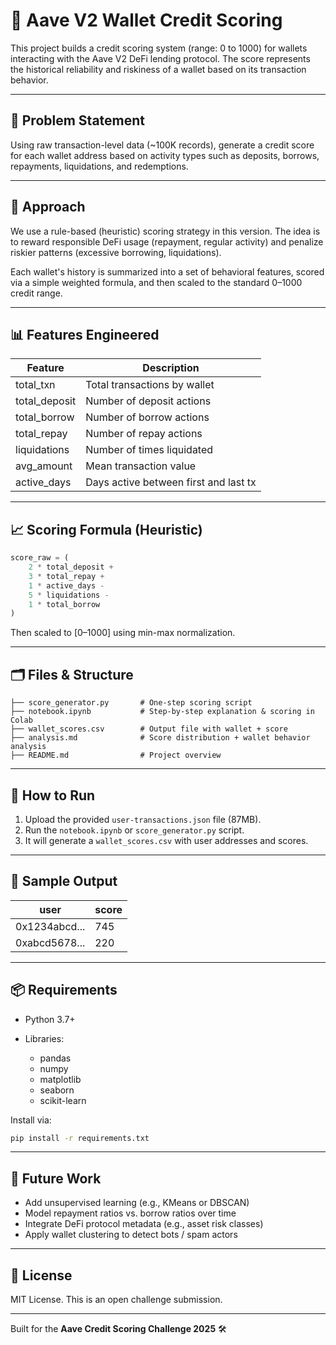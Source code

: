 # 🏦 Aave V2 Wallet Credit Scoring

This project builds a credit scoring system (range: 0 to 1000) for wallets interacting with the Aave V2 DeFi lending protocol. The score represents the historical reliability and riskiness of a wallet based on its transaction behavior.

---

## 📌 Problem Statement

Using raw transaction-level data (\~100K records), generate a credit score for each wallet address based on activity types such as deposits, borrows, repayments, liquidations, and redemptions.

---

## 🧠 Approach

We use a rule-based (heuristic) scoring strategy in this version. The idea is to reward responsible DeFi usage (repayment, regular activity) and penalize riskier patterns (excessive borrowing, liquidations).

Each wallet's history is summarized into a set of behavioral features, scored via a simple weighted formula, and then scaled to the standard 0–1000 credit range.

---

## 📊 Features Engineered

| Feature        | Description                           |
| -------------- | ------------------------------------- |
| total\_txn     | Total transactions by wallet          |
| total\_deposit | Number of deposit actions             |
| total\_borrow  | Number of borrow actions              |
| total\_repay   | Number of repay actions               |
| liquidations   | Number of times liquidated            |
| avg\_amount    | Mean transaction value                |
| active\_days   | Days active between first and last tx |

---

## 📈 Scoring Formula (Heuristic)

```python
score_raw = (
    2 * total_deposit +
    3 * total_repay +
    1 * active_days -
    5 * liquidations -
    1 * total_borrow
)
```

Then scaled to \[0–1000] using min-max normalization.

---

## 🗂️ Files & Structure

```
├── score_generator.py       # One-step scoring script
├── notebook.ipynb           # Step-by-step explanation & scoring in Colab
├── wallet_scores.csv        # Output file with wallet + score
├── analysis.md              # Score distribution + wallet behavior analysis
├── README.md                # Project overview
```

---

## 🚀 How to Run

1. Upload the provided `user-transactions.json` file (87MB).
2. Run the `notebook.ipynb` or `score_generator.py` script.
3. It will generate a `wallet_scores.csv` with user addresses and scores.

---

## 🧪 Sample Output

| user          | score |
| ------------- | ----- |
| 0x1234abcd... | 745   |
| 0xabcd5678... | 220   |

---

## 📦 Requirements

* Python 3.7+
* Libraries:

  * pandas
  * numpy
  * matplotlib
  * seaborn
  * scikit-learn

Install via:

```bash
pip install -r requirements.txt
```

---

## 📌 Future Work

* Add unsupervised learning (e.g., KMeans or DBSCAN)
* Model repayment ratios vs. borrow ratios over time
* Integrate DeFi protocol metadata (e.g., asset risk classes)
* Apply wallet clustering to detect bots / spam actors

---

## 📄 License

MIT License. This is an open challenge submission.

---

Built for the **Aave Credit Scoring Challenge 2025** 🛠️
